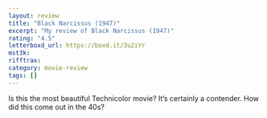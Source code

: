 ```yaml
---
layout: review
title: "Black Narcissus (1947)"
excerpt: "My review of Black Narcissus (1947)"
rating: "4.5"
letterboxd_url: https://boxd.it/3u2iYr
mst3k:
rifftrax:
category: movie-review
tags: []
---
```


Is this the most beautiful Technicolor movie? It’s certainly a contender. How did this come out in the 40s?
